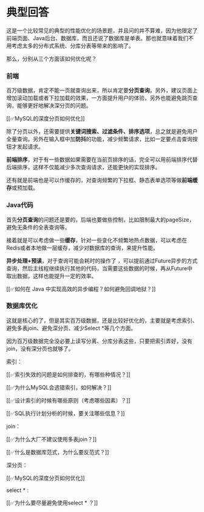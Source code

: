 # 典型回答


这是一个比较常见的典型的性能优化的场景题，并且问的并不算难，因为他限定了前端页面、Java后台、数据库，而且还说了数据库是单表。那也就意味着我们不用考虑太多的分布式系统、分库分表等带来的影响了。



那么，分别从三个方面该如何优化呢？



### 前端


百万级数据，肯定不能一页就查询出来，所以肯定要**分页查询**。另外，建议页面上增加滚动加载或者下拉加载的效果，一方面提升用户的体验，另外也能避免跳页查询，能够更好地解决深分页的问题。



[[✅MySQL的深度分页如何优化]]



除了分页以外，还需要提供**关键词搜索、过滤条件、排序选项**，总之就是避免用户全量查询。另外在输入框中加**防抖**的功能，减少频繁请求，比如一定要点击查询按钮才发起请求。



**前端排序**，对于有一些数据如果需要在当前页排序的话，完全可以用前端排序代替后端排序，这样不仅能减少多次查询请求，还能更快的实现排序。



还有就是前端也是可以作缓存的，对查询频繁的下拉框、静态表单选项等做**前端缓存**或预加载。



### Java代码


首先**分页查询**的问题还是要的，后端也要做些控制，比如限制最大的pageSize，避免无条件的全表查询等。



接着就是可以考虑做一些**缓存**，针对一些变化不频繁地热点数据，可以考虑在Redis或者本地做一层缓存，减少对数据库的查询，来提升性能。



**异步处理+预读**，对于查询可能会耗时的操作了 ，可以提前通过Future异步的方式查询，然后主线程继续执行其他的代码，当需要这些数据的时候，再从Future中取出数据，这样也能提升一定的效率。



[[✅如何在 Java 中实现高效的异步编程？如何避免回调地狱？]]



### 数据库优化


这就是核心的了，但是其实百万级数据，还是比较好优化的，主要就是考虑索引、避免多表join、避免深分页、减少Select *等几个方面。



因为百万级数据完全没必要上读写分离、分库分表这些，只要把索引弄好，没有join，没有深分页也就够了。



索引：



[[✅索引失效的问题是如何排查的，有哪些种情况？]]



[[✅为什么MySQL会选错索引，如何解决？]]



[[✅设计索引的时候有哪些原则（考虑哪些因素）？]]



[[✅SQL执行计划分析的时候，要关注哪些信息？]]



join：



[[✅为什么大厂不建议使用多表join？]]



[[✅什么是数据库范式，为什么要反范式？]]



深分页：



[[✅MySQL的深度分页如何优化]]



select * :



[[✅为什么要尽量避免使用select * ？]]



